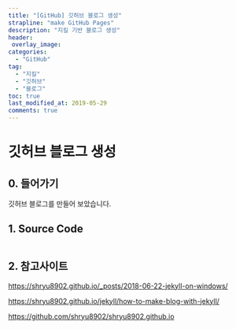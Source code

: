 ```yaml
---
title: "[GitHub] 깃허브 블로그 생성"
strapline: "make GitHub Pages"
description: "지킬 기반 블로그 생성"
header:
 overlay_image: 
categories:
  - "GitHub"
tag:
  - "지킬"
  - "깃허브"
  - "블로그"
toc: true
last_modified_at: 2019-05-29
comments: true
---
```

# 깃허브 블로그 생성

## 0. 들어가기

  깃허브 블로그를 만들어 보았습니다.

## 1. Source Code

```
```

## 2. 참고사이트

  <https://shryu8902.github.io/_posts/2018-06-22-jekyll-on-windows/>
  
  <https://shryu8902.github.io/jekyll/how-to-make-blog-with-jekyll/>
  
  <https://github.com/shryu8902/shryu8902.github.io>
